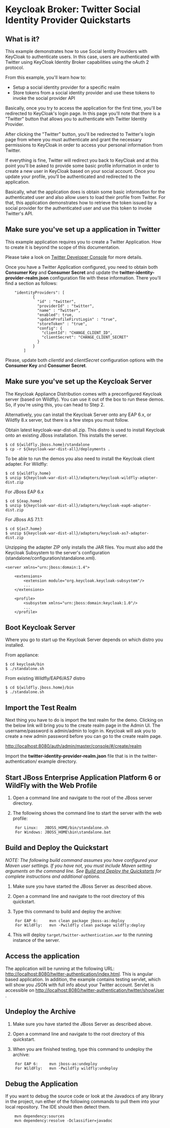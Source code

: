 # Keycloak Broker: Twitter Social Identity Provider Quickstarts

What is it?
-----------

This example demonstrates how to use Social Ientity Providers with KeyCloak to authenticate users. In this case,
users are authenticated with Twitter using KeyCloak Identity Broker capabilities using the oAuth 2 protocol.

From this example, you'll learn how to:

* Setup a social identity provider for a specific realm
* Store tokens from a social identity provider and use these tokens to invoke the social provider API

Basically, once you try to access the application for the first time, you'll be redirected to KeyCloak's login page.
In this page you'll note that there is a "Twitter" button that allows you to authenticate with Twitter Identity Provider.

After clicking the "Twitter" button, you'll be redirected to Twitter's login page from where you must authenticate
and grant the necessary permissions to KeyCloak in order to access your personal information from Twitter.

If everything is fine, Twitter will redirect you back to KeyCloak and at this point you'll be asked to provide some
basic profile information in order to create a new user in KeyCloak based on your social account. Once you update your profile,
you'll be authenticated and redirected to the application.

Basically, what the application does is obtain some basic information for the authenticated user and also allow users to
load their profile from Twitter. For that, this application demonstrates how to retrieve the token issued by a social provider
for the authenticated user and use this token to invoke Twitter's API.

Make sure you've set up a application in Twitter
--------------------------------------

This example application requires you to create a Twitter Application. How to create it is beyond the scope of this
documentation.

Please take a look on [Twitter Developer Console](https://dev.twitter.com/apps) for more details.

Once you have a Twitter Application configured, you need to obtain both **Consumer Key** and **Consumer Secret** and update the
**twitter-identity-provider-realm.json** configuration file with these information. There you'll find a section as follows:

        "identityProviders": [
                {
                  "id" : "twitter",
                  "providerId" : "twitter",
                  "name" : "Twitter",
                  "enabled": true,
                  "updateProfileFirstLogin" : "true",
                  "storeToken" : "true",
                  "config": {
                    "clientId": "CHANGE_CLIENT_ID",
                    "clientSecret": "CHANGE_CLIENT_SECRET"
                  }
                }
            ]

Please, update both *clientId* and *clientSecret* configuration options with the **Consumer Key** and **Consumer Secret**.

Make sure you've set up the Keycloak Server
--------------------------------------
The Keycloak Appliance Distribution comes with a preconfigured Keycloak server (based on Wildfly).  You can use it out of
the box to run these demos.  So, if you're using this, you can head to Step 2.

Alternatively, you can install the Keycloak Server onto any EAP 6.x, or Wildfly 8.x server, but there is
a few steps you must follow.

Obtain latest keycloak-war-dist-all.zip.  This distro is used to install Keycloak onto an existing JBoss installation.
This installs the server.

    $ cd ${wildfly.jboss.home}/standalone
    $ cp -r ${keycloak-war-dist-all}/deployments .

To be able to run the demos you also need to install the Keycloak client adapter. For Wildfly:

    $ cd ${wildfly.home}
    $ unzip ${keycloak-war-dist-all}/adapters/keycloak-wildfly-adapter-dist.zip

For JBoss EAP 6.x

    $ cd ${eap.home}
    $ unzip ${keycloak-war-dist-all}/adapters/keycloak-eap6-adapter-dist.zip

For JBoss AS 7.1.1:

    $ cd ${as7.home}
    $ unzip ${keycloak-war-dist-all}/adapters/keycloak-as7-adapter-dist.zip

Unzipping the adapter ZIP only installs the JAR files.  You must also add the Keycloak Subsystem to the server's
configuration (standalone/configuration/standalone.xml).

    <server xmlns="urn:jboss:domain:1.4">

        <extensions>
            <extension module="org.keycloak.keycloak-subsystem"/>
            ...
        </extensions>

        <profile>
            <subsystem xmlns="urn:jboss:domain:keycloak:1.0"/>
            ...
        </profile>

Boot Keycloak Server
---------------------------------------
Where you go to start up the Keycloak Server depends on which distro you installed.

From appliance:

```
$ cd keycloak/bin
$ ./standalone.sh
```


From existing Wildfly/EAP6/AS7 distro

```
$ cd ${wildfly.jboss.home}/bin
$ ./standalone.sh
```


Import the Test Realm
---------------------------------------
Next thing you have to do is import the test realm for the demo.  Clicking on the below link will bring you to the
create realm page in the Admin UI.  The username/password is admin/admin to login in.  Keycloak will ask you to
create a new admin password before you can go to the create realm page.

[http://localhost:8080/auth/admin/master/console/#/create/realm](http://localhost:8080/auth/admin/master/console/#/create/realm)

Import the **twitter-identity-provider-realm.json** file that is in the twitter-authentication/ example directory.


Start JBoss Enterprise Application Platform 6 or WildFly with the Web Profile
-------------------------

1. Open a command line and navigate to the root of the JBoss server directory.
2. The following shows the command line to start the server with the web profile:

        For Linux:   JBOSS_HOME/bin/standalone.sh
        For Windows: JBOSS_HOME\bin\standalone.bat


Build and Deploy the Quickstart
-------------------------

_NOTE: The following build command assumes you have configured your Maven user settings. If you have not, you must include Maven setting arguments on the command line. See [Build and Deploy the Quickstarts](../README.md#build-and-deploy-the-quickstarts) for complete instructions and additional options._

1. Make sure you have started the JBoss Server as described above.
2. Open a command line and navigate to the root directory of this quickstart.
3. Type this command to build and deploy the archive:

        For EAP 6:     mvn clean package jboss-as:deploy
        For WildFly:   mvn -Pwildfly clean package wildfly:deploy

4. This will deploy `target/twitter-authentication.war` to the running instance of the server.


Access the application
---------------------

The application will be running at the following URL: <http://localhost:8080/twitter-authentication/index.html>. This is angular based application.
In addition, the example contains testing servlet, which will show you JSON with full info about your Twitter account. Servlet is accessible 
on [http://localhost:8080/twitter-authentication/twitter/showUser](http://localhost:8080/twitter-authentication/twitter/showUser) . 



Undeploy the Archive
--------------------

1. Make sure you have started the JBoss Server as described above.
2. Open a command line and navigate to the root directory of this quickstart.
3. When you are finished testing, type this command to undeploy the archive:

        For EAP 6:     mvn jboss-as:undeploy
        For WildFly:   mvn -Pwildfly wildfly:undeploy


Debug the Application
------------------------------------

If you want to debug the source code or look at the Javadocs of any library in the project, run either of the following commands to pull them into your local repository. The IDE should then detect them.

        mvn dependency:sources
        mvn dependency:resolve -Dclassifier=javadoc